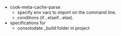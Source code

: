 - cook-meta-cache-parse
    - specify env vars to import on the command line.
    - conditions (if...elseif...else).
- specifications for
    - consolodate _build folder in project 
